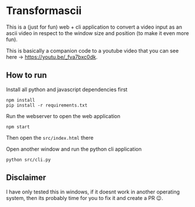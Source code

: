 # Transformascii

This is a (just for fun) web + cli application to convert a video input as an ascii video in respect to the window size and position (to make it even more fun).

This is basically a companion code to a youtube video that you can see here -> https://youtu.be/_fva7bxc0dk.

## How to run

Install all python and javascript dependencies first  
```
npm install
pip install -r requirements.txt
```

Run the webserver to open the web application  
```
npm start
```

Then open the `src/index.html` there

Open another window and run the python cli application
```
python src/cli.py
```

## Disclaimer

I have only tested this in windows, if it doesnt work in another operating system, then its probably time for you to fix it and create a PR 😉.
